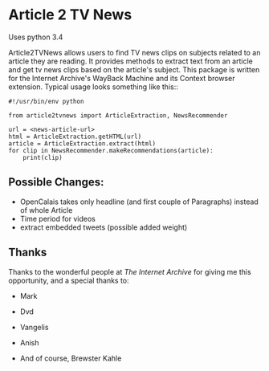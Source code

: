 # Article 2 TV News

Uses python 3.4

Article2TVNews allows users to find TV news clips on subjects related
to an article they are reading.  It provides methods to extract text from an
article and get tv news clips based on the article's subject.  This package is
written for the Internet Archive's WayBack Machine and its Context browser
extension. Typical usage looks something like this::

    #!/usr/bin/env python

    from article2tvnews import ArticleExtraction, NewsRecommender

    url = <news-article-url>
    html = ArticleExtraction.getHTML(url)
    article = ArticleExtraction.extract(html)
    for clip in NewsRecommender.makeRecommendations(article):
        print(clip)


## Possible Changes:
- OpenCalais takes only headline (and first couple of Paragraphs) instead of whole Article
- Time period for videos
- extract embedded tweets (possible added weight)


## Thanks


Thanks to the wonderful people at *The Internet Archive* for giving me this
opportunity, and a special thanks to:

* Mark

* Dvd

* Vangelis

* Anish

* And of course, Brewster Kahle
